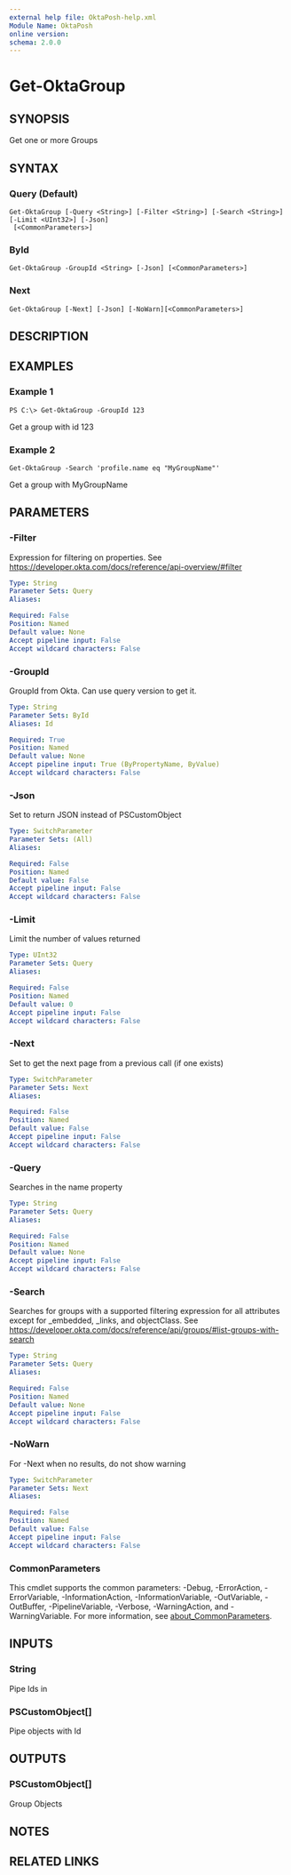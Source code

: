 ```yaml
---
external help file: OktaPosh-help.xml
Module Name: OktaPosh
online version:
schema: 2.0.0
---
```


# Get-OktaGroup

## SYNOPSIS
Get one or more Groups

## SYNTAX

### Query (Default)
```
Get-OktaGroup [-Query <String>] [-Filter <String>] [-Search <String>] [-Limit <UInt32>] [-Json]
 [<CommonParameters>]
```

### ById
```
Get-OktaGroup -GroupId <String> [-Json] [<CommonParameters>]
```

### Next
```
Get-OktaGroup [-Next] [-Json] [-NoWarn][<CommonParameters>]
```

## DESCRIPTION

## EXAMPLES

### Example 1
```
PS C:\> Get-OktaGroup -GroupId 123
```

Get a group with id 123

### Example 2
```
Get-OktaGroup -Search 'profile.name eq "MyGroupName"'
```

Get a group with MyGroupName

## PARAMETERS

### -Filter
Expression for filtering on properties.
See https://developer.okta.com/docs/reference/api-overview/#filter

```yaml
Type: String
Parameter Sets: Query
Aliases:

Required: False
Position: Named
Default value: None
Accept pipeline input: False
Accept wildcard characters: False
```

### -GroupId
GroupId from Okta.
Can use query version to get it.

```yaml
Type: String
Parameter Sets: ById
Aliases: Id

Required: True
Position: Named
Default value: None
Accept pipeline input: True (ByPropertyName, ByValue)
Accept wildcard characters: False
```

### -Json
Set to return JSON instead of PSCustomObject

```yaml
Type: SwitchParameter
Parameter Sets: (All)
Aliases:

Required: False
Position: Named
Default value: False
Accept pipeline input: False
Accept wildcard characters: False
```

### -Limit
Limit the number of values returned

```yaml
Type: UInt32
Parameter Sets: Query
Aliases:

Required: False
Position: Named
Default value: 0
Accept pipeline input: False
Accept wildcard characters: False
```

### -Next
Set to get the next page from a previous call (if one exists)

```yaml
Type: SwitchParameter
Parameter Sets: Next
Aliases:

Required: False
Position: Named
Default value: False
Accept pipeline input: False
Accept wildcard characters: False
```

### -Query
Searches in the name property

```yaml
Type: String
Parameter Sets: Query
Aliases:

Required: False
Position: Named
Default value: None
Accept pipeline input: False
Accept wildcard characters: False
```

### -Search
Searches for groups with a supported filtering expression for all attributes except for _embedded, _links, and objectClass.
See https://developer.okta.com/docs/reference/api/groups/#list-groups-with-search

```yaml
Type: String
Parameter Sets: Query
Aliases:

Required: False
Position: Named
Default value: None
Accept pipeline input: False
Accept wildcard characters: False
```

### -NoWarn
For -Next when no results, do not show warning

```yaml
Type: SwitchParameter
Parameter Sets: Next
Aliases:

Required: False
Position: Named
Default value: False
Accept pipeline input: False
Accept wildcard characters: False
```

### CommonParameters
This cmdlet supports the common parameters: -Debug, -ErrorAction, -ErrorVariable, -InformationAction, -InformationVariable, -OutVariable, -OutBuffer, -PipelineVariable, -Verbose, -WarningAction, and -WarningVariable. For more information, see [about_CommonParameters](http://go.microsoft.com/fwlink/?LinkID=113216).

## INPUTS

### String
Pipe Ids in

### PSCustomObject[]
Pipe objects with Id

## OUTPUTS

### PSCustomObject[]
Group Objects

## NOTES

## RELATED LINKS
